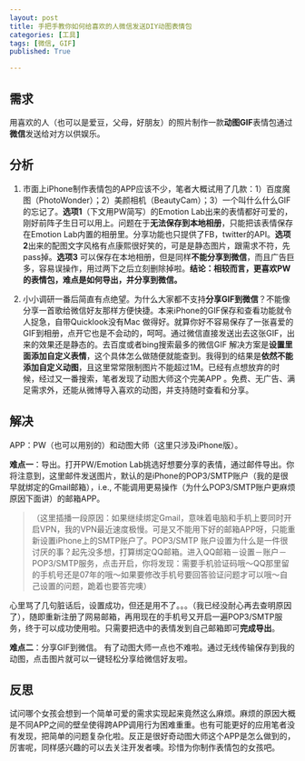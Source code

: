```yaml
---
layout: post
title: 手把手教你如何给喜欢的人微信发送DIY动图表情包
categories: [工具]
tags: [微信, GIF]
published: True

---
```


## 需求

用喜欢的人（也可以是爱豆，父母，好朋友）的照片制作一款**动图GIF**表情包通过**微信**发送给对方以供娱乐。

## 分析

1. 市面上iPhone制作表情包的APP应该不少，笔者大概试用了几款：1）百度魔图（PhotoWonder）；2）美颜相机（BeautyCam）；3）一个叫什么什么GIF的忘记了。**选项1**（下文用PW简写）的Emotion 
Lab出来的表情都好可爱的，刚好前阵子生日可以用上。问题在于**无法保存到本地相册**，只能把该表情保存在Emotion 
Lab内置的相册里。分享功能也只提供了FB，twitter的API。**选项2**出来的配图文字风格有点康熙很好笑的，可是是静态图片，跟需求不符，先pass掉。**选项3**
可以保存在本地相册，但是同样**不能分享到微信**，而且广告巨多，容易误操作，用过两下之后立刻删除掉啦。**结论：相较而言，更喜欢PW的表情包，难点是如何导出，并分享到微信。**

2. 小小调研一番后简直有点绝望。为什么大家都不支持**分享GIF到微信**？不能像分享一首歌给微信好友那样方便快捷。本来iPhone的GIF保存和查看功能就令人捉急，自带Quicklook没有Mac
做得好。就算你好不容易保存了一张喜爱的GIF到相册，点开它也是不会动的，呵呵。通过微信直接发送出去这张GIF，出来的效果还是静态的。去百度或者bing搜索最多的微信GIF
解决方案是**设置里面添加自定义表情**，这个具体怎么做随便就能查到。我得到的结果是**依然不能添加自定义动图**，且这里常常限制图片不能超过1M。已经有点想放弃的时候，经过又一番搜索，笔者发现了动图大师这个完美APP
。免费、无广告、满足需求外，还能从微博导入喜欢的动图，并支持随时查看和分享。

## 解决

APP：PW（也可以用别的）和动图大师（这里只涉及iPhone版）。

**难点一**：导出。打开PW/Emotion Lab挑选好想要分享的表情，通过邮件导出。你将注意到，这里邮件发送图片，默认的是iPhone的POP3/SMTP账户（我的是很早就绑定的Gmail邮箱），i.e.,
不能调用更易操作（为什么POP3/SMTP账户更麻烦原因下面讲）的邮箱APP。
 
>（这里插播一段原因：如果继续绑定Gmail，意味着电脑和手机上要同时开启VPN，我的VPN最近速度极慢。可是又不能用下好的邮箱APP呀，只能重新设置iPhone上的SMTP账户了。POP3/SMTP
账户设置为什么是一件很讨厌的事？起先没多想，打算绑定QQ邮箱。进入QQ邮箱－设置－账户－POP3/SMTP服务，点击开启，你将发现：需要手机验证码哦～QQ那里留的手机号还是07年的哦～如果要修改手机号要回答验证问题才可以哦～自己设置的问题，跪着也要答完噢）

心里骂了几句脏话后，设置成功，但还是用不了。。。（我已经没耐心再去查明原因了），随即重新注册了网易邮箱，再用现在的手机号又开启一遍POP3/SMTP服务，终于可以成功使用啦。只需要把选中的表情发到自己邮箱即可**完成导出**。


**难点二**：分享GIF到微信。 有了动图大师一点也不难啦。通过无线传输保存到我的动图，点击图片就可以一键轻松分享给微信好友啦。

##  反思

试问哪个女孩会想到一个简单可爱的需求实现起来竟然这么麻烦。麻烦的原因大概是不同APP之间的壁垒使得跨APP调用行为困难重重。也有可能更好的应用笔者没有发现，把简单的问题复杂化啦。反正是很好奇动图大师这个APP是怎么做到的，厉害呢，同样感兴趣的可以去关注开发者噢。珍惜为你制作表情包的女孩吧。

